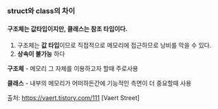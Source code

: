 ### struct와 class의 차이



#### 구조체는 값타입이지만, 클래스는 참조 타입이다.

1. 구조체는 **값 타입**이므로 직접적으로 메모리에 접근하므로 낭비를 막을 수 있다.
2. **상속이 불가능** 하다



**구조체** -  메모리 그 자체를 이용하고자 할때 주로사용

**클래스** -  내부의 메모리가 어떠하든간에 기능적인 측면이 더 중요할때 사용



출처: https://vaert.tistory.com/111 [Vaert Street]

